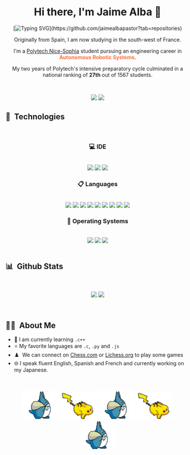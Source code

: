 <!-- COLOR PALETTE: https://colorhunt.co/palette/155263ff6f3cff9a3cffc93c
Background: 155263
Icons: FF6F3C
Icons: FF9A3C
Title: FFC93C
Text: e6eef0
-->

<h1 align="center"> Hi there, I'm Jaime Alba 👋</h1>

<!--- animated text, to copy, just replace the lines with your choice or visit https://readme-typing-svg.herokuapp.com --->

<div align="center">

[![Typing SVG](https://readme-typing-svg.herokuapp.com?size=32&duration=3000&color=FF6F3C&center=true&width=500&lines=Engineering+Student;Robotics+Specialization;Autonomous+systems;Simultaneous+localization+and+mapping;Control+systems;)](https://github.com/jaimealbapastor?tab=repositories)

<p>Originally from Spain, I am now studying in the south-west of France.</p>  
<p>I'm a <a href="https://polytech.univ-cotedazur.fr/">Polytech Nice-Sophia</a> student pursuing an engineering career in <b style="color:#FF6F3C">Autonomous Robotic Systems</b>.</p>
<p>My two years of Polytech's intensive preparatory cycle culminated in a national ranking of <b>27th</b> out of 1567 students.</p>

<br/>

<!-- https://github.com/durgeshsamariya/awesome-github-profile-readme-templates/blob/master/AVS1508.md -->
<p>
<a href="https://www.linkedin.com/in/jaime-alba-7848121b5/"><img src="https://img.shields.io/badge/-Jaime%20Alba-0077B5?style=flat&logo=Linkedin&logoColor=white"/></a>
<a href="mailto:jalbapastor@gmail.com"><img src="https://img.shields.io/badge/-jalbapastor@gmail.com-D14836?style=flat&logo=Gmail&logoColor=white"/></a>
</p>

</div>

## 🔬 &nbsp;Technologies

<br/>
<!-- https://github.com/Ileriayo/markdown-badges -->


<div align="center">

<h3>💻 IDE</h3>
<br/>

<img src="https://img.shields.io/badge/Visual%20Studio%20Code-0078d7.svg?style=for-the-badge&logo=visual-studio-code&logoColor=white" height=25/>
<img src="https://img.shields.io/badge/sublime_text-%23575757.svg?style=for-the-badge&logo=sublime-text&logoColor=important" height=25/>
<img src="https://img.shields.io/badge/NetBeans IDE-1B6AC6.svg?style=for-the-badge&logo=apache-netbeans-ide&logoColor=white" height=25/>


<br/>
<h3>📋 Languages</h3>
<br/>

<img src="https://img.shields.io/badge/python-3670A0?style=for-the-badge&logo=python&logoColor=ffdd54" height=25/>
<img src="https://img.shields.io/badge/java-%23ED8B00.svg?style=for-the-badge&logo=java&logoColor=white" height=25/>
<img src="https://img.shields.io/badge/c-%2300599C.svg?style=for-the-badge&logo=c&logoColor=white" height=25/>
<img src="https://img.shields.io/badge/c++-%2300599C.svg?style=for-the-badge&logo=c%2B%2B&logoColor=white" height=25/>
<img src="https://img.shields.io/badge/javascript-%23323330.svg?style=for-the-badge&logo=javascript&logoColor=%23F7DF1E" height=25/>

<img src="https://img.shields.io/badge/php-%23777BB4.svg?style=for-the-badge&logo=php&logoColor=white" height=25/>
<img src="https://img.shields.io/badge/html-%23E34F26.svg?style=for-the-badge&logo=html5&logoColor=white" height=25/>
<img src="https://img.shields.io/badge/css-%231572B6.svg?style=for-the-badge&logo=css3&logoColor=white" height=25/>
<img src="https://img.shields.io/badge/markdown-%23000000.svg?style=for-the-badge&logo=markdown&logoColor=white" height=25/>


<br/>
<h3>💾 Operating Systems</h3>
<br/>

<img src="https://img.shields.io/badge/Windows-0078D6?style=for-the-badge&logo=windows&logoColor=white" height=25/>
<img src="https://img.shields.io/badge/Ubuntu-E95420?style=for-the-badge&logo=ubuntu&logoColor=white" height=25/>
<img src="https://img.shields.io/badge/Android-3DDC84?style=for-the-badge&logo=android&logoColor=white" height=25/>
</div>

<br/>

## 📊 &nbsp;Github Stats

<br/>
<p align="center">
<img width="42%" src="https://github-readme-stats.vercel.app/api/top-langs/?username=jaimealbapastor&layout=compact&langs_count=6&bg_color=155263&title_color=FFC93C&text_color=e6eef0&hide_border=true" />
<img width="49.5%" src="https://github-readme-stats.vercel.app/api?username=jaimealbapastor&show_icons=true&bg_color=155263&title_color=FFC93C&text_color=e6eef0&icon_color=FF9A3C&hide_border=true" />
</p>
<br/>

## 👨‍🎓 &nbsp;About Me

- 🏫&nbsp;I am currently learning `.c++`
- ⭐&nbsp;My favorite languages are `.c`, `.py` and `.js`
- ♟️&nbsp; We can connect on [Chess.com](https://www.chess.com/member/Surfer732) or [Lichess.org](https://lichess.org/@/Jaime_AP) to play some games
- 🌐&nbsp;I speak fluent English, Spanish and French and currently working on my Japanese.

<br/>
<br/>

<div align="center">
<img src="images/totoro.gif" width="100">
<img src="images/pikachu.gif" width="100">
<img src="images/totoro.gif" width="100">
<img src="images/pikachu.gif" width="100">
<img src="images/totoro.gif" width="100">
</div>
